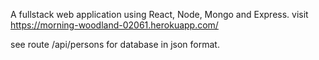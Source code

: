 A fullstack web application using React, Node, Mongo and Express.
visit https://morning-woodland-02061.herokuapp.com/

see route /api/persons for database in json format.
